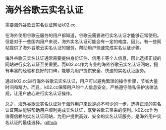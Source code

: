 # 海外谷歌云实名认证

需要海外谷歌云实名认证网址k02.cc.

在海外使用谷歌云服务的用户都知道，谷歌云需要进行实名认证才能够正常使用。但是对于一些国内用户来说，海外实名认证可能会有一定的难度。因此，有一些网站提供了海外谷歌云实名认证的服务，帮助用户快速完成实名认证步骤。

海外谷歌云实名认证通常需要提供身份证件、信用卡等个人信息，因此选择正规的网站进行实名认证至关重要。而k02.cc作为专业的海外谷歌云实名认证网站，拥有丰富的经验和良好的口碑，能够为用户提供安全、快速的实名认证服务。

通过k02.cc进行海外谷歌云实名认证，用户可以避免繁琐的操作步骤，节省大量时间和精力。而且，k02.cc保障用户的个人信息安全，严格遵守隐私保护法律法规，让用户放心进行实名认证操作。

总之，海外谷歌云实名认证对于海外用户来说是必不可少的一步，选择正规的实名认证网站能够帮助用户顺利完成实名认证，享受谷歌云带来的便利。k02.cc作为值得信赖的实名认证网站，为用户提供高效、安全的实名认证服务，是海外用户实名认证的最佳选择。[github](https://github.com)
